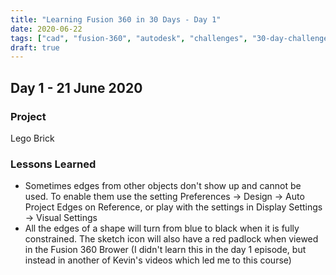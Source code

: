 ```yaml
---
title: "Learning Fusion 360 in 30 Days - Day 1"
date: 2020-06-22
tags: ["cad", "fusion-360", "autodesk", "challenges", "30-day-challenge", "fusion-360-in-30"]
draft: true
---
```

## Day 1 - 21 June 2020

### Project

Lego Brick

### Lessons Learned

- Sometimes edges from other objects don't show up and cannot be used. To enable them use the setting Preferences → Design → Auto Project Edges on Reference, or play with the settings in Display Settings → Visual Settings 
- All the edges of a shape will turn from blue to black when it is fully constrained. The sketch icon will also have a red padlock when viewed in the Fusion 360 Brower (I didn't learn this in the day 1 episode, but instead in another of Kevin's videos which led me to this course)
